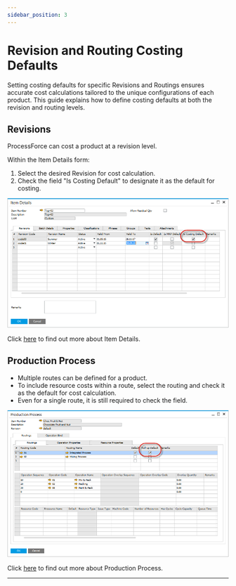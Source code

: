 ```yaml
---
sidebar_position: 3
---
```


# Revision and Routing Costing Defaults

Setting costing defaults for specific Revisions and Routings ensures accurate cost calculations tailored to the unique configurations of each product. This guide explains how to define costing defaults at both the revision and routing levels.

## Revisions

ProcessForce can cost a product at a revision level.

Within the Item Details form:

1. Select the desired Revision for cost calculation.
2. Check the field "Is Costing Default" to designate it as the default for costing.

![Costing Default Revision](./media/revision-and-routing-costing-defaults/costing-defualt-revision.png)

Click [here](../item-details/overview.md) to find out more about Item Details.

## Production Process

- Multiple routes can be defined for a product.
- To include resource costs within a route, select the routing and check it as the default for cost calculation.
- Even for a single route, it is still required to check the field.

![Production Process Default Costing](./media/revision-and-routing-costing-defaults/production-process-costing-default.png)

Click [here](../formulations-and-bill-of-materials/production-process/overview.md) to find out more about Production Process.

---
